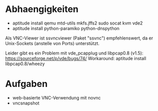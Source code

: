 Abhaengigkeiten
===============

* aptitude install qemu mtd-utils mkfs.jffs2 sudo socat kvm vde2
* aptitude install python-paramiko python-dnspython

Als VNC-Viewer ist ssvncviewer (Paket "ssvnc") empfehlenswert, da er Unix-Sockets (anstelle von Ports) unterstützt.

Leider gibt es ein Problem mit vde_pcapplug und libpcap0.8 (v1.5): https://sourceforge.net/p/vde/bugs/74/
Workaround: aptitude install libpcap0.8/wheezy


Aufgaben
========

* web-basierte VNC-Verwendung mit novnc
* vncsnapshot

